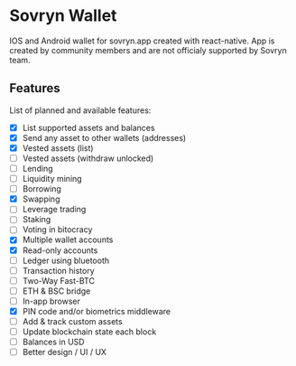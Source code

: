 # Sovryn Wallet
IOS and Android wallet for sovryn.app created with react-native.
App is created by community members and are not officialy supported by Sovryn team.

## Features
List of planned and available features:

- [x] List supported assets and balances
- [x] Send any asset to other wallets (addresses)
- [x] Vested assets (list)
- [ ] Vested assets (withdraw unlocked)
- [ ] Lending
- [ ] Liquidity mining
- [ ] Borrowing
- [x] Swapping
- [ ] Leverage trading
- [ ] Staking
- [ ] Voting in bitocracy
- [x] Multiple wallet accounts
- [x] Read-only accounts
- [ ] Ledger using bluetooth
- [ ] Transaction history
- [ ] Two-Way Fast-BTC
- [ ] ETH & BSC bridge
- [ ] In-app browser
- [x] PIN code and/or biometrics middleware
- [ ] Add & track custom assets
- [ ] Update blockchain state each block
- [ ] Balances in USD
- [ ] Better design / UI / UX
